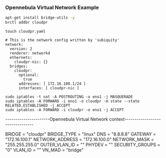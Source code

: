 ### Opennebula Virtual Network Example

```bash
apt-get install bridge-utils -y
brctl addbr cloudpr
```

```
touch cloudpr.yaml

# This is the network config written by 'subiquity'
network:
  version: 2
  renderer: networkd
  ethernets:
    cloudpr-nic: {}
  bridges:
    cloudpr:
      optional:
        true
      addresses: [ 172.16.100.1/24 ]
      interfaces: [ cloudpr-nic ]
```

```
sudo iptables -t nat -A POSTROUTING -o eno1 -j MASQUERADE
sudo iptables -A FORWARD -i eno1 -o cloudpr -m state --state RELATED,ESTABLISHED -j ACCEPT
sudo iptables -A FORWARD -i cloudpr -o eno1 -j ACCEPT
```



----------------------Opennebula Virtual Network context--------------------------------

BRIDGE = "cloudpr"
BRIDGE_TYPE = "linux"
DNS = "8.8.8.8"
GATEWAY = "172.16.100.1"
NETWORK_ADDRESS = "172.16.100.0"
NETWORK_MASK = "255.255.255.0"
OUTER_VLAN_ID = ""
PHYDEV = ""
SECURITY_GROUPS = "0"
VLAN_ID = ""
VN_MAD = "bridge"

